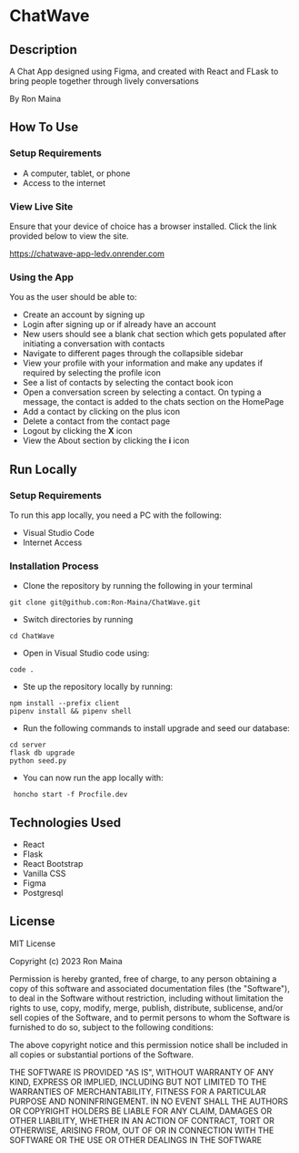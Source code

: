 # ChatWave

## Description
A Chat App designed using Figma, and created with React and FLask to bring people together through lively conversations

By Ron Maina

## How To Use
### Setup Requirements
* A computer, tablet, or phone
* Access to the internet

### View Live Site
Ensure that your device of choice has a browser installed. Click the link provided below to view the site.

https://chatwave-app-ledv.onrender.com

### Using the App
You as the user should be able to:
* Create an account by signing up
* Login after signing up or if already have an account
* New users should see a blank chat section which gets populated after initiating a conversation with contacts
* Navigate to different pages through the collapsible sidebar
* View your profile with your information and make any updates if required by selecting the profile icon
* See a list of contacts by selecting the contact book icon
* Open a conversation screen by selecting a contact. On typing a message, the contact is added to the chats section on the HomePage
* Add a contact by clicking on the plus icon
* Delete a contact from the contact page
* Logout by clicking the **X** icon
* View the About section by clicking the **i** icon

## Run Locally
### Setup Requirements
To run this app locally, you need a PC with the following:
* Visual Studio Code
* Internet Access

### Installation Process 
* Clone the repository by running the following in your terminal 
```
git clone git@github.com:Ron-Maina/ChatWave.git
```
* Switch directories by running 
```
cd ChatWave
```
* Open in Visual Studio code using:
```
code .
```
* Ste up the repository locally by running: 
```
npm install --prefix client
pipenv install && pipenv shell
```
* Run the following commands to install upgrade and seed our database:
```
cd server
flask db upgrade
python seed.py
```
* You can now run the app locally with:
```
 honcho start -f Procfile.dev
```

## Technologies Used
* React
* Flask
* React Bootstrap
* Vanilla CSS
* Figma
* Postgresql

## License
MIT License

Copyright (c) 2023 Ron Maina

Permission is hereby granted, free of charge, to any person obtaining a copy of this software and associated documentation files (the "Software"), to deal in the Software without restriction, including without limitation the rights to use, copy, modify, merge, publish, distribute, sublicense, and/or sell copies of the Software, and to permit persons to whom the Software is furnished to do so, subject to the following conditions:

The above copyright notice and this permission notice shall be included in all copies or substantial portions of the Software.

THE SOFTWARE IS PROVIDED "AS IS", WITHOUT WARRANTY OF ANY KIND, EXPRESS OR IMPLIED, INCLUDING BUT NOT LIMITED TO THE WARRANTIES OF MERCHANTABILITY, FITNESS FOR A PARTICULAR PURPOSE AND NONINFRINGEMENT. IN NO EVENT SHALL THE AUTHORS OR COPYRIGHT HOLDERS BE LIABLE FOR ANY CLAIM, DAMAGES OR OTHER LIABILITY, WHETHER IN AN ACTION OF CONTRACT, TORT OR OTHERWISE, ARISING FROM, OUT OF OR IN CONNECTION WITH THE SOFTWARE OR THE USE OR OTHER DEALINGS IN THE SOFTWARE
